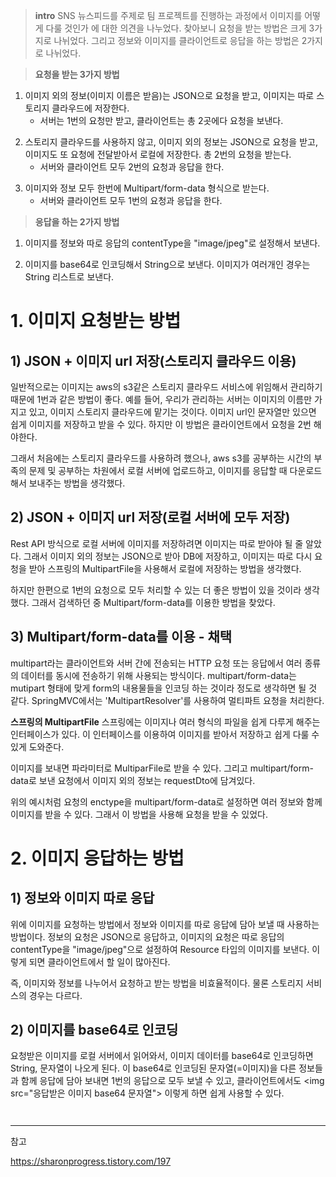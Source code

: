 <blockquote>
<p><strong>intro</strong>
SNS 뉴스피드를 주제로 팀 프로젝트를 진행하는 과정에서 이미지를 어떻게 다룰 것인가
에 대한 의견을 나누었다. 찾아보니 요청을 받는 방법은 크게 3가지로 나뉘었다.
그리고 정보와 이미지를 클라이언트로 응답을 하는 방법은 2가지로 나뉘었다.</p>
</blockquote>
<blockquote>
<p><strong>요청을 받는 3가지 방법</strong></p>
</blockquote>
<ol>
<li>이미지 외의 정보(이미지 이름은 받음)는 JSON으로 요청을 받고, 이미지는 따로 스토리지 클라우드에 저장한다.<ul>
<li>서버는 1번의 요청만 받고, 클라이언트는 총 2곳에다 요청을 보낸다.<blockquote>
</blockquote>
</li>
</ul>
</li>
<li>스토리지 클라우드를 사용하지 않고, 이미지 외의 정보는 JSON으로 요청을 받고, 이미지도 또 요청에 전달받아서 로컬에 저장한다. 총 2번의 요청을 받는다.<ul>
<li>서버와 클라이언트 모두 2번의 요청과 응답을 한다.<blockquote>
</blockquote>
</li>
</ul>
</li>
<li>이미지와 정보 모두 한번에 Multipart/form-data 형식으로 받는다.<ul>
<li>서버와 클라이언트 모두 1번의 요청과 응답을 한다.</li>
</ul>
</li>
</ol>
<blockquote>
<p><strong>응답을 하는 2가지 방법</strong></p>
</blockquote>
<ol>
<li>이미지를 정보와 따로 응답의 contentType을 &quot;image/jpeg&quot;로 설정해서 보낸다.<blockquote>
</blockquote>
</li>
<li>이미지를 base64로 인코딩해서 String으로 보낸다. 이미지가 여러개인 경우는 String 리스트로 보낸다.</li>
</ol>
<h1 id="1-이미지-요청받는-방법">1. 이미지 요청받는 방법</h1>
<h2 id="1-json--이미지-url-저장스토리지-클라우드-이용">1) JSON + 이미지 url 저장(스토리지 클라우드 이용)</h2>
<p>일반적으로는 이미지는 aws의 s3같은 스토리지 클라우드 서비스에 위임해서 관리하기 때문에 1번과 같은 방법이 좋다. 
예를 들어, 우리가 관리하는 서버는 이미지의 이름만 가지고 있고, 이미지 스토리지 클라우드에 맡기는 것이다. 
이미지 url인 문자열만 있으면 쉽게 이미지를 저장하고 받을 수 있다. 하지만 이 방법은 클라이언트에서 요청을 2번 해야한다.</p>
<p>그래서 처음에는 스토리지 클라우드를 사용하려 했으나, aws s3를 공부하는 시간의 부족의 문제 및 공부하는 차원에서 로컬 서버에 업로드하고, 이미지를 응답할 때 다운로드해서 보내주는 방법을 생각했다.</p>
<h2 id="2-json--이미지-url-저장로컬-서버에-모두-저장">2) JSON + 이미지 url 저장(로컬 서버에 모두 저장)</h2>
<p> Rest API 방식으로 로컬 서버에 이미지를 저장하려면 이미지는 따로 받아야 될 줄 알았다. 그래서 이미지 외의 정보는 JSON으로 받아 DB에 저장하고, 이미지는 따로 다시 요청을 받아 스프링의 MultipartFile을 사용해서 로컬에 저장하는 방법을 생각했다. </p>
<p>하지만 한편으로 1번의 요청으로 모두 처리할 수 있는 더 좋은 방법이 있을 것이라 생각했다.
그래서 검색하던 중 Multipart/form-data를 이용한 방법을 찾았다.</p>
<h2 id="3-multipartform-data를-이용---채택">3) Multipart/form-data를 이용 - 채택</h2>
<p> multipart라는 클라이언트와 서버 간에 전송되는 HTTP 요청 또는 응답에서 여러 종류의 데이터를 동시에 전송하기 위해 사용되는 방식이다. multipart/form-data는 mutipart 형태에 맞게 form의 내용물들을 인코딩 하는 것이라 정도로 생각하면 될 것 같다.
 SpringMVC에서는 'MultipartResolver'를 사용하여 멀티파트 요청을 처리한다.</p>
<blockquote>
</blockquote>
<p> <strong>스프링의 MultipartFile</strong>
 스프링에는 이미지나 여러 형식의 파일을 쉽게 다루게 해주는 인터페이스가 있다.
 이 인터페이스를 이용하여 이미지를 받아서 저장하고 쉽게 다룰 수 있게 도와준다.
<img alt="" src="https://velog.velcdn.com/images/take_the_king/post/1bb37b93-fc89-411a-a741-bf4d9deb32ae/image.PNG" /></p>
<blockquote>
</blockquote>
<p>이미지를 보내면 파라미터로 MultiparFile로 받을 수 있다. 
그리고 multipart/form-data로 보낸 요청에서 이미지 외의 정보는 requestDto에 담겨있다.</p>
<p>위의 예시처럼 요청의 enctype을 multipart/form-data로 설정하면 여러 정보와 함께 이미지를 받을 수 있다. 
그래서 이 방법을 사용해 요청을 받을 수 있었다.</p>
<h1 id="2-이미지-응답하는-방법">2. 이미지 응답하는 방법</h1>
<h2 id="1-정보와-이미지-따로-응답">1) 정보와 이미지 따로 응답</h2>
<p>위에 이미지를 요청하는 방법에서 정보와 이미지를 따로 응답에 담아 보낼 때 사용하는 방법이다. 
정보의 요청은 JSON으로 응답하고, 이미지의 요청은 따로 응답의 contentType을 &quot;image/jpeg&quot;으로 설정하여 Resource 타입의 이미지를 보낸다. 
이렇게 되면 클라이언트에서 할 일이 많아진다.</p>
<p>즉, 이미지와 정보를 나누어서 요청하고 받는 방법을 비효율적이다. 물론 스토리지 서비스의 경우는 다르다.</p>
<h2 id="2-이미지를-base64로-인코딩">2) 이미지를 base64로 인코딩</h2>
<p>요청받은 이미지를 로컬 서버에서 읽어와서, 이미지 데이터를 base64로 인코딩하면 String, 문자열이 나오게 된다.
이 base64로 인코딩된 문자열(=이미지)을 다른 정보들과 함께 응답에 담아 보내면 1번의 응답으로 모두 보낼 수 있고, 클라이언트에서도 &lt;img src=&quot;응답받은 이미지 base64 문자열&quot;&gt; 이렇게 하면 쉽게 사용할 수 있다.</p>
<p><img alt="" src="https://velog.velcdn.com/images/take_the_king/post/a80fe42e-e657-4d40-8069-5ce56a7d1e0c/image.PNG" /></p>
<p><img alt="" src="https://velog.velcdn.com/images/take_the_king/post/f1e53bee-309f-43b6-912f-317cbe3996cf/image.PNG" /></p>
<hr />
<p>참고 </p>
<p><a href="https://sharonprogress.tistory.com/197">https://sharonprogress.tistory.com/197</a></p>